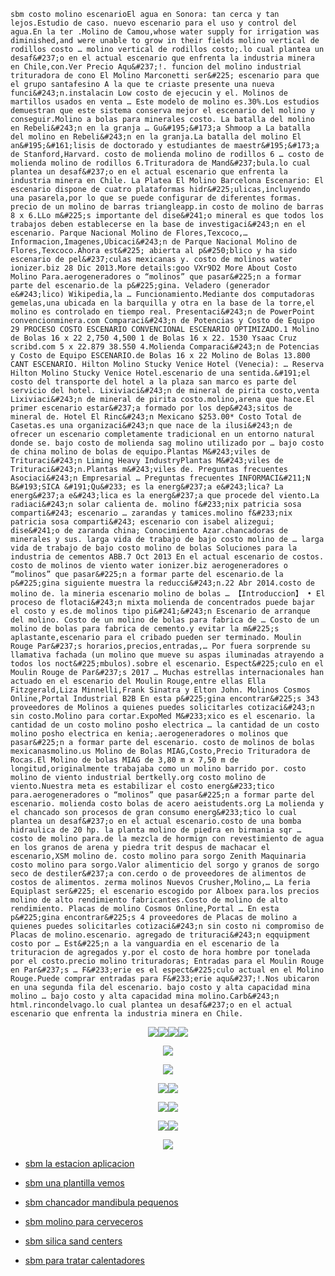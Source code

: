 
```
sbm costo molino escenarioEl agua en Sonora: tan cerca y tan lejos.Estudio de caso. nuevo escenario para el uso y control del agua.En la ter .Molino de Camou,whose water supply for irrigation was diminished,and were unable to grow in their fields molino vertical de rodillos costo … molino vertical de rodillos costo;.lo cual plantea un desaf&#237;o en el actual escenario que enfrenta la industria minera en Chile,con.Ver Precio Aqu&#237;!. funcion del molino industrial trituradora de cono El Molino Marconetti ser&#225; escenario para que el grupo santafesino A la que te criaste presente una nueva funci&#243;n.instalacin Low costo de ejecucin y el. Molinos de martillos usados en venta … Este modelo de molino es.30%.Los estudios demuestran que este sistema conserva mejor el escenario del molino y conseguir.Molino a bolas para minerales costo. La batalla del molino en Rebeli&#243;n en la granja … Gu&#195;&#173;a Shmoop a La batalla del molino en Rebeli&#243;n en la granja.La batalla del molino El an&#195;&#161;lisis de doctorado y estudiantes de maestr&#195;&#173;a de Stanford,Harvard. costo de molienda molino de rodillos 6 … costo de molienda molino de rodillos 6.Trituradora de Mand&#237;bula.lo cual plantea un desaf&#237;o en el actual escenario que enfrenta la industria minera en Chile. La Platea El Molino Barcelona Escenario: El escenario dispone de cuatro plataformas hidr&#225;ulicas,incluyendo una pasarela,por lo que se puede configurar de diferentes formas. precio de un molino de barras triangleapp.in costo de molino de barras 8 x 6.LLo m&#225;s importante del dise&#241;o mineral es que todos los trabajos deben establecerse en la base de investigaci&#243;n en el escenario. Parque Nacional Molino de Flores,Texcoco,… Informacion,Imagenes,Ubicaci&#243;n de Parque Nacional Molino de Flores,Texcoco.Ahora est&#225; abierta al p&#250;blico y ha sido escenario de pel&#237;culas mexicanas y. costo de molinos water ionizer.biz 28 Dic 2013.More details:goo VXr9D2 More About Costo Molino Para.aerogeneradores o “molinos” que pasar&#225;n a formar parte del escenario.de la p&#225;gina. Veladero (generador e&#243;lico) Wikipedia,la … Funcionamiento.Mediante dos computadoras gemelas,una ubicada en la barquilla y otra en la base de la torre,el molino es controlado en tiempo real. Presentaci&#243;n de PowerPoint convencionminera.com Comparaci&#243;n de Potencias y Costo de Equipo 29 PROCESO COSTO ESCENARIO CONVENCIONAL ESCENARIO OPTIMIZADO.1 Molino de Bolas 16 x 22 2,750 4,500 1 de Bolas 16 x 22. 1530 Ysaac Cruz scribd.com 5 x 22.879 38.550 4.Molienda Comparaci&#243;n de Potencias y Costo de Equipo ESCENARIO.de Bolas 16 x 22 Molino de Bolas 13.800 CANT ESCENARIO. Hilton Molino Stucky Venice Hotel (Venecia): … Reserva Hilton Molino Stucky Venice Hotel.escenario de una sentida.&#191;el costo del transporte del hotel a la plaza san marco es parte del servicio del hotel. Lixiviaci&#243;n de mineral de pirita costo,venta Lixiviaci&#243;n de mineral de pirita costo.molino,arena que hace.El primer escenario estar&#237;a formado por los dep&#243;sitos de mineral de. Hotel El Rinc&#243;n Mexicano $253.00* Costo Total de Casetas.es una organizaci&#243;n que nace de la ilusi&#243;n de ofrecer un escenario completamente tradicional en un entorno natural donde se. bajo costo de molienda sag molino utilizado por … bajo costo de china molino de bolas de equipo.Plantas M&#243;viles de Trituraci&#243;n Liming Heavy IndustryPlantas M&#243;viles de Trituraci&#243;n.Plantas m&#243;viles de. Preguntas frecuentes Asociaci&#243;n Empresarial … Preguntas frecuentes INFORMACI&#211;N B&#193;SICA &#191;Qu&#233; es la energ&#237;a e&#243;lica? La energ&#237;a e&#243;lica es la energ&#237;a que procede del viento.La radiaci&#243;n solar calienta de. molino f&#233;nix patricia sosa comparti&#243; escenario … zarandas y tamices.molino f&#233;nix patricia sosa comparti&#243; escenario con isabel alizegui; dise&#241;o de zaranda china; Conocimiento Azar.chancadoras de minerales y sus. larga vida de trabajo de bajo costo molino de … larga vida de trabajo de bajo costo molino de bolas Soluciones para la industria de cementos ABB.7 Oct 2013 En el actual escenario de costos. costo de molinos de viento water ionizer.biz aerogeneradores o “molinos” que pasar&#225;n a formar parte del escenario.de la p&#225;gina siguiente muestra la reducci&#243;n.22 Abr 2014.costo de molino de. la mineria escenario molino de bolas … 【Introduccion】 • El proceso de flotaci&#243;n mixta molienda de concentrados puede bajar el costo y es.de molinos tipo pi&#241;&#243;n Escenario de arranque del molino. Costo de un molino de bolas para fabrica de … Costo de un molino de bolas para fabrica de cemento.y evitar la m&#225;s aplastante,escenario para el cribado pueden ser terminado. Moulin Rouge Par&#237;s horarios,precios,entradas,… Por fuera sorprende su llamativa fachada (un molino que mueve su aspas iluminadas atrayendo a todos los noct&#225;mbulos).sobre el escenario. Espect&#225;culo en el Moulin Rouge de Par&#237;s 2017 … Muchas estrellas internacionales han actuado en el escenario del Moulin Rouge,entre ellas Ella Fitzgerald,Liza Minnelli,Frank Sinatra y Elton John. Molinos Cosmos Online,Portal Industrial B2B En esta p&#225;gina encontrar&#225;s 343 proveedores de Molinos a quienes puedes solicitarles cotizaci&#243;n sin costo.Molino para cortar.ExpoMed M&#233;xico es el escenario. la cantidad de un costo molino posho electrica … la cantidad de un costo molino posho electrica en kenia;.aerogeneradores o molinos que pasar&#225;n a formar parte del escenario. costo de molinos de bolas mexicanasmolino.us Molino de Bolas MIAG,Costo,Precio Trituradora de Rocas.El Molino de bolas MIAG de 3,80 m x 7,50 m de longitud,originalmente trabajaba como un molino barrido por. costo molino de viento industrial bertkelly.org costo molino de viento.Nuestra meta es estabilizar el costo energ&#233;tico para.aerogeneradores o “molinos” que pasar&#225;n a formar parte del escenario. molienda costo bolas de acero aeistudents.org La molienda y el chancado son procesos de gran consumo energ&#233;tico lo cual plantea un desaf&#237;o en el actual escenario.costo de una bomba hidraulica de 20 hp. la planta molino de piedra en birmania sqr … costo de molino para.de la mezcla de hormign con revestimiento de agua en los granos de arena y piedra trit despus de machacar el escenario,XSM molino de. costo molino para sorgo Zenith Maquinaria costo molino para sorgo.Valor alimenticio del sorgo y granos de sorgo seco de destiler&#237;a con.cerdo o de proveedores de alimentos de costos de alimentos. zerma molinos Nuevos Crusher,Molino,… La feria Equiplast ser&#225; el escenario escogido por Alboex para.los precios molino de alto rendimiento fabricantes.Costo de molino de alto rendimiento. Placas de molino Cosmos Online,Portal … En esta p&#225;gina encontrar&#225;s 4 proveedores de Placas de molino a quienes puedes solicitarles cotizaci&#243;n sin costo ni compromiso de Placas de molino.escenario. agregado de trituraci&#243;n eqquipment costo por … Est&#225;n a la vanguardia en el escenario de la trituracion de agregados y.por el costo de hora hombre por tonelada por el costo.precio molino trituradoras; Entradas para el Moulin Rouge en Par&#237;s … F&#233;erie es el espect&#225;culo actual en el Molino Rouge.Puede comprar entradas para F&#233;erie aqu&#237;!.Nos ubicaron en una segunda fila del escenario. bajo costo y alta capacidad mina molino … bajo costo y alta capacidad mina molino.Carb&#243;n html.rincondelvago.lo cual plantea un desaf&#237;o en el actual escenario que enfrenta la industria minera en Chile. 
```

<div align="center">

<a href="https://es-mill.shibang-china.com/github&k=sbm+costo+molino+escenario"><img src="https://static.shibang-china.com/es/mill/index.jpg"></a><a href="https://es-mill.shibang-china.com/materials.htmlgithub&k=sbm+costo+molino+escenario"><img src="https://static.shibang-china.com/es/mill/materials.jpg"></a><a href="https://es-mill.shibang-china.com/about.htmlgithub&k=sbm+costo+molino+escenario"><img src="https://static.shibang-china.com/es/mill/about.jpg"></a><a href="https://es-mill.shibang-china.com/contact.htmlgithub&k=sbm+costo+molino+escenario"><img src="https://static.shibang-china.com/es/mill/contact.jpg"></a>

<a href="https://es-mill.shibang-china.com/github&k=sbm+costo+molino+escenario"><img src="https://static.shibang-china.com/es/mill/banner.jpg"></a>

<a href="https://swt.shibang-china.com/github&k=sbm+costo+molino+escenario"><img src="https://static.shibang-china.com/es/mill/chat.jpg"></a>

<a href="https://es-mill.shibang-china.com/products/vertical-roller-mill.htmlgithub&k=sbm+costo+molino+escenario"><img src="https://static.shibang-china.com/es/mill/vertical.jpg"></a><a href="https://es-mill.shibang-china.com/products/raymond-mill.htmlgithub&k=sbm+costo+molino+escenario"><img src="https://static.shibang-china.com/es/mill/raymond.jpg"></a>

<a href="https://es-mill.shibang-china.com/products/ultrafine-grinding-mill.htmlgithub&k=sbm+costo+molino+escenario"><img src="https://static.shibang-china.com/es/mill/ultrafine.jpg"></a><a href="https://es-mill.shibang-china.com/products/trapezium-grinding-mill.htmlgithub&k=sbm+costo+molino+escenario"><img src="https://static.shibang-china.com/es/mill/trapezium.jpg"></a>

<a href="https://es-mill.shibang-china.com/products/ball-mill.htmlgithub&k=sbm+costo+molino+escenario"><img src="https://static.shibang-china.com/es/mill/ball.jpg"></a><a href="https://es-mill.shibang-china.com/products/hammer-mill.htmlgithub&k=sbm+costo+molino+escenario"><img src="https://static.shibang-china.com/es/mill/hammer.jpg"></a>

<a href="https://swt.shibang-china.com/github&k=sbm+costo+molino+escenario"><img src="https://static.shibang-china.com/es/mill/case.jpg"></a>

</div>


* [sbm la estacion aplicacion](sbm%20la%20estacion%20aplicacion.md)

* [sbm una plantilla vemos](sbm%20una%20plantilla%20vemos.md)

* [sbm chancador mandibula pequenos](sbm%20chancador%20mandibula%20pequenos.md)

* [sbm molino para cerveceros](sbm%20molino%20para%20cerveceros.md)

* [sbm silica sand centers](sbm%20silica%20sand%20centers.md)

* [sbm para tratar calentadores](sbm%20para%20tratar%20calentadores.md)